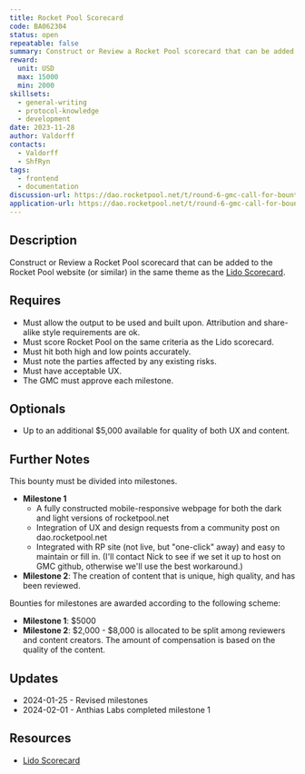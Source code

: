 ```yaml
---
title: Rocket Pool Scorecard
code: BA062304
status: open
repeatable: false
summary: Construct or Review a Rocket Pool scorecard that can be added to the Rocket Pool website (or similar) in the same theme as the [Lido Scorecard](https://lido.fi/scorecard).
reward:
  unit: USD
  max: 15000
  min: 2000
skillsets:
  - general-writing
  - protocol-knowledge
  - development
date: 2023-11-28
author: Valdorff
contacts:
  - Valdorff
  - ShfRyn
tags: 
  - frontend
  - documentation
discussion-url: https://dao.rocketpool.net/t/round-6-gmc-call-for-bounty-applications-deadline-is-november-11/2263/5
application-url: https://dao.rocketpool.net/t/round-6-gmc-call-for-bounty-applications-deadline-is-november-11/2263/5
---
```


## Description

Construct or Review a Rocket Pool scorecard that can be added to the Rocket Pool website (or similar) in the same theme as the [Lido Scorecard](https://lido.fi/scorecard).

## Requires
* Must allow the output to be used and built upon. Attribution and share-alike style requirements are ok.
* Must score Rocket Pool on the same criteria as the Lido scorecard.
* Must hit both high and low points accurately.
* Must note the parties affected by any existing risks.
* Must have acceptable UX.
* The GMC must approve each milestone.

## Optionals
* Up to an additional $5,000 available for quality of both UX and content.

## Further Notes

This bounty must be divided into milestones.

* **Milestone 1**
  * A fully constructed mobile-responsive webpage for both the dark and light versions of rocketpool.net
  * Integration of UX and design requests from a community post on dao.rocketpool.net
  * Integrated with RP site (not live, but "one-click" away) and easy to maintain or fill in. (I'll contact Nick to see if we set it up to host on GMC github, otherwise we'll use the best workaround.)
* **Milestone 2**: The creation of content that is unique, high quality, and has been reviewed.

Bounties for milestones are awarded according to the following scheme:
* **Milestone 1**: $5000
* **Milestone 2**: $2,000 - $8,000 is allocated to be split among reviewers and content creators. The amount of compensation is based on the quality of the content.

## Updates

* 2024-01-25 - Revised milestones
* 2024-02-01 - Anthias Labs completed milestone 1

## Resources
* [Lido Scorecard](https://lido.fi/scorecard)